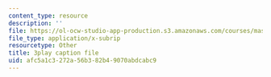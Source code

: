 ```yaml
---
content_type: resource
description: ''
file: https://ol-ocw-studio-app-production.s3.amazonaws.com/courses/mas-s62-cryptocurrency-engineering-and-design-spring-2018/afc5a1c3272a56b382b49070abdcabc9_UySc4jxbqi4.vtt
file_type: application/x-subrip
resourcetype: Other
title: 3play caption file
uid: afc5a1c3-272a-56b3-82b4-9070abdcabc9
---
```

